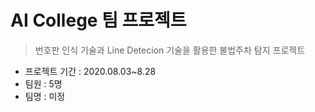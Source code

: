 # AI College 팀 프로젝트

> 번호판 인식 기술과 Line Detecion 기술을 활용한 불법주차 탐지 프로젝트

* 프로젝트 기간 : 2020.08.03~8.28
* 팀원 : 5명
* 팀명 : 미정

